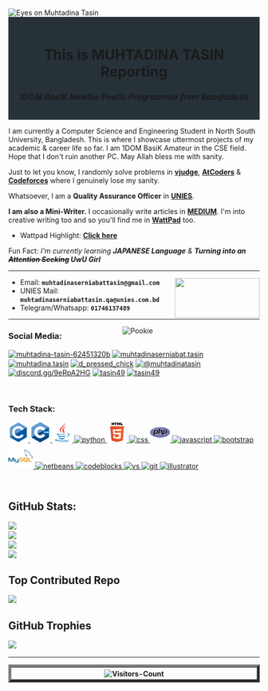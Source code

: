 <img align="center" alt="Eyes on Muhtadina Tasin" width="1000" src="https://github.com/user-attachments/assets/5a9f1453-ebb1-4fc9-ab4d-a7de8847bbbf">

<div style="background-color: #263238; padding: 20px;">
<h1 align="center">This is MUHTADINA TASIN Reporting</h1>
<h3 align="center"><i>1DOM BasiK Newbie Poetic Programmer from Bangladesh</i></h3>
</div>

I am currently a Computer Science and Engineering Student in North South University, Bangladesh. This is where I showcase uttermost projects of my academic & career life so far. I am 1DOM BasiK Amateur in the CSE field. Hope that I don't ruin another PC. May Allah bless me with sanity.

Just to let you know, I randomly solve problems in **[vjudge](https://vjudge.net/user/tasin49)**, **[AtCoders](https://atcoder.jp/users/tasin49)** & **[Codeforces](https://codeforces.com/profile/tasin49)** where I genuinely lose my sanity.

Whatsoever, I am a **Quality Assurance Officer** in **[UNIES](https://unies.com.bd)**.

**I am also a Mini-Writer.** I occasionally write articles in **[MEDIUM](https://medium.com/@muhtadinatasin)**. I'm into creative writing too and so you'll find me in **[WattPad](https://www.wattpad.com/user/d_pressed_chicken#:~:text=%40-,d_pressed_chicken,-5)** too.
- Wattpad Highlight: **[Click here](https://www.wattpad.com/story/240618128-i-found-you)**

Fun Fact: *I'm currently learning **JAPANESE Language** & **Turning into an ~~Attention Seeking~~ UwU Girl***

---
<a href="https://www.unies.com.bd" target="_blank" rel="noreferrer"> <img align="right" src="https://github.com/user-attachments/assets/8c2df4ab-c4c6-4e83-82fc-dacd3743430b" alt="" width="170" height="80"/> </a>
  
- Email: **`muhtadinaserniabattasin@gmail.com`**
- UNIES Mail: **`muhtadinaserniabattasin.qa@unies.com.bd`**
- Telegram/Whatsapp: **`01746137489`**
<!-- **[See more here](https://hopp.bio/muhtadina-tasin)**
<p><a href="https://visitcount.itsvg.in">
  <img align="right" src="https://visitcount.itsvg.in/api?id=TASIN&label=Peek-A-BOO!&color=5&icon=5&pretty=true" />
</a></p>-->

---
<!-- ### Blogs posts -->
<!-- BLOG-POST-LIST:START -->
<!-- BLOG-POST-LIST:END -->
<img align="right" alt="Pookie" width="275" src="https://github.com/Muhtadina/muhtadina/assets/116006207/789d307e-b699-4dd5-974d-c98eca2b55e6">
<!--<img align="right" alt="Pookie" width="300" height="100" src="https://i.gifer.com/SsQa.gif">-->

<h3 align="left">Social Media:</h3>
<p align="left">
<a href="https://linkedin.com/in/muhtadina-tasin-62451320b" target="blank"><img align="center" src="https://raw.githubusercontent.com/rahuldkjain/github-profile-readme-generator/master/src/images/icons/Social/linked-in-alt.svg" alt="muhtadina-tasin-62451320b" height="30" width="40" /></a>
<a href="https://fb.com/muhtadinaserniabat.tasin" target="blank"><img align="center" src="https://raw.githubusercontent.com/rahuldkjain/github-profile-readme-generator/master/src/images/icons/Social/facebook.svg" alt="muhtadinaserniabat.tasin" height="30" width="40" /></a>
<a href="https://instagram.com/muhtadina.tasin" target="blank"><img align="center" src="https://raw.githubusercontent.com/rahuldkjain/github-profile-readme-generator/master/src/images/icons/Social/instagram.svg" alt="muhtadina.tasin" height="30" width="40" /></a>
<a href="https://twitter.com/d_pressed_chick" target="blank"><img align="center" src="https://freelogopng.com/images/all_img/1690643591twitter-x-logo-png.png" alt="d_pressed_chick" height="40" width="40" /></a>
<a href="https://medium.com/@muhtadinatasin" target="blank"><img align="center" src="https://static.semrush.com/power-pages/media/favicons/medium-com-favicon-18758d01.png" alt="@muhtadinatasin" height="40" width="40" /></a>
<a href="https://discord.gg/378Zfn8nut" target="blank"><img align="center" src="https://raw.githubusercontent.com/rahuldkjain/github-profile-readme-generator/master/src/images/icons/Social/discord.svg" alt="discord.gg/9eRpA2HG" height="30" width="40" /></a>
<a href="https://codeforces.com/profile/tasin49" target="blank"><img align="center" src="https://raw.githubusercontent.com/rahuldkjain/github-profile-readme-generator/master/src/images/icons/Social/codeforces.svg" alt="tasin49" height="40" width="40" /></a>
<a href="https://atcoder.jp/users/tasin49" target="blank"><img align="center" src="https://user-images.githubusercontent.com/63050133/151978916-3b2ea906-152e-4e09-b2ed-250c08498b6d.png" alt="tasin49" height="40" width="40" /></a>
</p>
<br>

<h3 align="left">Tech Stack:</h3>
<p align="left"> 
<a href="https://www.cprogramming.com/" target="_blank" rel="noreferrer"> <img src="https://raw.githubusercontent.com/devicons/devicon/master/icons/c/c-original.svg" alt="c" width="40" height="40"/> </a> <!-- C -->
<a href="https://www.w3schools.com/cpp/" target="_blank" rel="noreferrer"> <img src="https://raw.githubusercontent.com/devicons/devicon/master/icons/cplusplus/cplusplus-original.svg" alt="cplusplus" width="40" height="40"/> </a> <!-- C++ -->
<a href="https://www.java.com" target="_blank" rel="noreferrer"> <img src="https://raw.githubusercontent.com/devicons/devicon/master/icons/java/java-original.svg" alt="java" width="40" height="40"/> </a> <!-- JAVA -->
<a href="https://www.python.org" target="_blank" rel="noreferrer"> <img src="https://logohistory.net/wp-content/uploads/2023/06/Python-Emblem.png" alt="python" width="50" height="30"/> </a> <!-- PYT -->
<a href="https://www.w3.org/html/" target="_blank" rel="noreferrer"> <img src="https://raw.githubusercontent.com/devicons/devicon/master/icons/html5/html5-original-wordmark.svg" alt="html5" width="40" height="40"/> </a> <!-- HTML5 -->
<a href="https://www.w3schools.com/Css/" target="_blank" rel="noreferrer"> <img src="https://logospng.org/download/css-3/logo-css-3-2048.png" alt="css" width="30" height="35"/> </a> <!-- CSS -->
<a href="https://www.php.net" target="_blank" rel="noreferrer"> <img src="https://raw.githubusercontent.com/devicons/devicon/master/icons/php/php-original.svg" alt="php" width="40" height="40"/> </a> <!-- PHP -->
<a href="https://developer.mozilla.org/en-US/docs/Web/JavaScript" target="_blank" rel="noreferrer"> <img src="https://openclipart.org/image/800px/272343" alt="javascript" width="30" height="35"/> </a> <!-- JS -->
<a href="https://getbootstrap.com" target="_blank" rel="noreferrer"> <img src="https://logospng.org/download/bootstrap/bootstrap-4096.png" alt="bootstrap" width="40" height="40"/> </a> <!-- BS -->
<a href="https://www.mysql.com/" target="_blank" rel="noreferrer"> <img src="https://raw.githubusercontent.com/devicons/devicon/master/icons/mysql/mysql-original-wordmark.svg" alt="mysql" width="50" height="50"/> </a> <!-- SQL -->
<a href="https://netbeans.apache.org" target="_blank" rel="noreferrer"> <img src="https://1.bp.blogspot.com/-2BOesYU3r68/YNrtZ_uqSXI/AAAAAAAABv8/0zOIslBh0cEmIMxvW0ePAS-RtI5piJbIQCLcBGAsYHQ/s16000/netbeans-logo-png.png" alt="netbeans" width="40" height="40"/> </a> <!-- APACHE NETBEANS -->
<a href="https://www.codeblocks.org" target="_blank" rel="noreferrer"> <img src="https://www.unixmen.com/wp-content/uploads/2012/06/codeblocks-logo.png" alt="codeblocks" width="40" height="40"/> </a> <!-- CODEB -->
<a href="https://code.visualstudio.com" target="_blank" rel="noreferrer"> <img src="https://cdn.freebiesupply.com/logos/large/2x/visual-studio-code-logo-png-transparent.png" alt="vs" width="40" height="40"/> </a> <!-- VS -->
<a href="https://git-scm.com/" target="_blank" rel="noreferrer"> <img src="https://www.vectorlogo.zone/logos/git-scm/git-scm-icon.svg" alt="git" width="40" height="40"/> </a> <!-- GIT -->
<a href="https://www.adobe.com/in/products/illustrator.html" target="_blank" rel="noreferrer"> <img src="https://www.vectorlogo.zone/logos/adobe_illustrator/adobe_illustrator-icon.svg" alt="illustrator" width="40" height="40"/> </a> <!-- AI -->
<!--<a href="" target="_blank" rel="noreferrer"> <img src="" alt="" width="40" height="40"/> </a>-->
</p>



<!--<p><img align="center" src="https://github-readme-stats.vercel.app/api/top-langs?username=muhtadina&show_icons=true&title_color=ffffff&icon_color=bb2acf&text_color=daf7dc&bg_color=263238&locale=en&layout=compact" alt="muhtadina" /></p>

<p>&nbsp;<img align="left" src="https://github-readme-stats.vercel.app/api?username=muhtadina&show_icons=true&text_color=daf7dc&c&bg_color=263238&locale=en" alt="muhtadina" /><img align="right" src="https://github-readme-streak-stats.herokuapp.com/?user=muhtadina&show_icons=true&title_color=ffffff&icon_color=bb2acf&text_color=daf7dc&bg_color=263238&locale=en&layout=compact" alt="muhtadina" /></p>-->

<br>

## GitHub Stats:
![](https://komarev.com/ghpvc/?username=Muhtadina&abbreviated=true&color=e91e63&style=for-the-badge&label=PEEK+A+BOO+counts+1,+2,+3,+...,+n+=)<br/>
![](https://github-readme-stats.vercel.app/api?username=Muhtadina&theme=dark&hide_border=false&include_all_commits=true&count_private=true)<br/>
![](https://github-readme-streak-stats.herokuapp.com/?user=Muhtadina&theme=dark&hide_border=false)<br/>
![](https://github-readme-stats.vercel.app/api/top-langs/?username=Muhtadina&theme=dark&hide_border=false&include_all_commits=true&count_private=true&layout=compact)

## Top Contributed Repo
![](https://github-contributor-stats.vercel.app/api?username=Muhtadina&limit=5&theme=dark&combine_all_yearly_contributions=true)

## GitHub Trophies
![](https://github-profile-trophy.vercel.app/?username=Muhtadina&theme=radical&no-frame=false&no-bg=false&margin-w=4)


---
<table border="5 px" radius="2 px">
  <th width="1000 px"> <a><img alt="Visitors-Count" src="https://profile-counter.glitch.me/Muhtadina/count.svg"></a>
  </th>
</table>

<!-- Muhtadina Serniabat Tasin | +88 0 1746-137489-->
